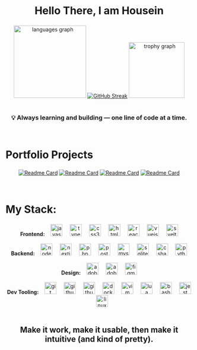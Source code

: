 <br clear="both">

<h1 align="center">Hello There, I am Housein</h1>

###

<div align="center">
  <img src="https://github-readme-stats.vercel.app/api/top-langs?username=HouseinIsProgramming&locale=en&hide_title=false&layout=compact&card_width=250&langs_count=5&theme=tokyonight&hide_border=true&order=2" height="195" alt="languages graph"  />
<a href="https://git.io/streak-stats"><img src="https://git-hub-streak-stats.vercel.app?user=HouseinIsProgramming&theme=tokyonight&hide_border=true&mode=weekly&card_height=150" alt="GitHub Streak" /></a>
  <img src="https://github-profile-trophy.vercel.app?username=HouseinIsProgramming&theme=tokyonight&column=6&row=1&margin-w=1&margin-h=8&no-bg=false&no-frame=true&order=4" height="150" alt="trophy graph"  />
</div>
<br/>

###

<h3 align="center">💡 Always learning and building — one line of code at a time.</h3>
<br/>

###

<h1 align="left">Portfolio Projects</h1>

###

**<div align="center">**
[![Readme Card](https://github-readme-stats.vercel.app/api/pin/?username=HouseinIsProgramming&repo=inkaleo-portfolioproject&theme=catppuccin_mocha&hide_border=true)](https://github.com/HouseinIsProgramming/inkaleo-portfolioproject)
[![Readme Card](https://github-readme-stats.vercel.app/api/pin/?username=HouseinIsProgramming&repo=chronotes&theme=catppuccin_mocha&hide_border=true)](https://github.com/HouseinIsProgramming/chronotes)
[![Readme Card](https://github-readme-stats.vercel.app/api/pin/?username=HouseinIsProgramming&repo=PixelDoodle&theme=catppuccin_mocha&hide_border=true)](https://github.com/HouseinIsProgramming/PixelDoodle)
[![Readme Card](https://github-readme-stats.vercel.app/api/pin/?username=HouseinIsProgramming&repo=TypeMotion&theme=catppuccin_mocha&hide_border=true)](https://github.com/HouseinIsProgramming/TypeMotion)
**</div>**
<br/><br/>



###

<h1 align="left">My Stack:</h1>

###

<div align="center">
<b>Frontend:</b> &nbsp;&nbsp; <img src="https://cdn.jsdelivr.net/gh/devicons/devicon/icons/javascript/javascript-original.svg" height="32" alt="javascript logo"  />
  <img width="12" />
  <img src="https://cdn.jsdelivr.net/gh/devicons/devicon/icons/typescript/typescript-original.svg" height="32" alt="typescript logo"  />
  <img width="12" />
  <img src="https://cdn.jsdelivr.net/gh/devicons/devicon/icons/css3/css3-original.svg" height="32" alt="css3 logo"  />
  <img width="12" />
  <img src="https://cdn.jsdelivr.net/gh/devicons/devicon/icons/html5/html5-original.svg" height="32" alt="html5 logo"  />
  <img width="12" />
  <img src="https://cdn.jsdelivr.net/gh/devicons/devicon/icons/react/react-original.svg" height="32" alt="react logo"  />
  <img width="12" />
  <img src="https://cdn.jsdelivr.net/gh/devicons/devicon/icons/vuejs/vuejs-original.svg" height="32" alt="vuejs logo"  />
  <img width="12" />
  <img src="https://cdn.jsdelivr.net/gh/devicons/devicon/icons/svelte/svelte-original.svg" height="32" alt="svelte logo"  />
</div>
<br/>

<div align="center">
<b>Backend:</b> &nbsp;&nbsp; <img src="https://cdn.jsdelivr.net/gh/devicons/devicon/icons/nodejs/nodejs-original.svg" height="32" alt="nodejs logo"  />
  <img width="12" />
  <img src="https://cdn.jsdelivr.net/gh/devicons/devicon/icons/nextjs/nextjs-original.svg" height="32" alt="nextjs logo"  />
  <img width="12" />
  <img src="https://cdn.jsdelivr.net/gh/devicons/devicon/icons/php/php-original.svg" height="32" alt="php logo"  />
  <img width="12" />
  <img src="https://cdn.jsdelivr.net/gh/devicons/devicon/icons/postgresql/postgresql-original.svg" height="32" alt="postgresql logo"  />
  <img width="12" />
  <img src="https://cdn.jsdelivr.net/gh/devicons/devicon/icons/mysql/mysql-original.svg" height="32" alt="mysql logo"  />
  <img width="12" />
  <img src="https://cdn.jsdelivr.net/gh/devicons/devicon/icons/sqlite/sqlite-original.svg" height="32" alt="sqlite logo"  />
  <img width="12" />
  <img src="https://cdn.jsdelivr.net/gh/devicons/devicon/icons/csharp/csharp-original.svg" height="32" alt="csharp logo"  />
  <img width="12" />
  <img src="https://cdn.jsdelivr.net/gh/devicons/devicon/icons/python/python-original.svg" height="32" alt="python logo"  />
</div>
<br/>


<div align="center">
<b>Design:</b> &nbsp;&nbsp; <img src="https://skillicons.dev/icons?i=ps" height="32" alt="adobephotoshop logo"  />
  <img width="12" />
  <img src="https://skillicons.dev/icons?i=ai" height="32" alt="adobeillustrator logo"  />
  <img width="12" />
  <img src="https://cdn.jsdelivr.net/gh/devicons/devicon/icons/figma/figma-original.svg" height="32" alt="figma logo"  />
</div>
<br/>


<div align="center">
<b>Dev Tooling:</b> &nbsp;&nbsp; <img src="https://cdn.jsdelivr.net/gh/devicons/devicon/icons/git/git-original.svg" height="32" alt="git logo"  />
  <img width="12" />
  <img src="https://skillicons.dev/icons?i=github" height="32" alt="github logo"  />
  <img width="12" />
  <img src="https://cdn.simpleicons.org/githubactions/2088FF" height="32" alt="githubactions logo"  />
  <img width="12" />
  <img src="https://cdn.jsdelivr.net/gh/devicons/devicon/icons/docker/docker-original.svg" height="32" alt="docker logo"  />
  <img width="12" />
  <img src="https://cdn.jsdelivr.net/gh/devicons/devicon/icons/vim/vim-original.svg" height="32" alt="vim logo"  />
  <img width="12" />
  <img src="https://cdn.jsdelivr.net/gh/devicons/devicon/icons/lua/lua-original.svg" height="32" alt="lua logo"  />
  <img width="12" />
  <img src="https://cdn.jsdelivr.net/gh/devicons/devicon/icons/bash/bash-original.svg" height="32" alt="bash logo"  />
  <img width="12" />
  <img src="https://skillicons.dev/icons?i=jest" height="32" alt="jest logo"  />
  <img width="12" />
  <img src="https://cdn.jsdelivr.net/gh/devicons/devicon/icons/linux/linux-original.svg" height="32" alt="linux logo"  />
</div>
<br/>

###

<h2 align="center">Make it work, make it usable, then make it intuitive (and kind of pretty).</h2>

